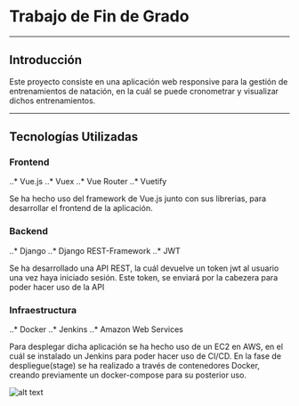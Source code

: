 # Trabajo de Fin de Grado
---
## Introducción
Este proyecto consiste en una aplicación web responsive para la gestión de entrenamientos de natación, en la cuál se puede cronometrar y visualizar dichos entrenamientos.
___
## Tecnologías Utilizadas

### Frontend
..* Vue.js
..* Vuex
..* Vue Router
..* Vuetify

Se ha hecho uso del framework de Vue.js junto con sus librerias, para desarrollar
el frontend de la aplicación.

### Backend
..* Django
..* Django REST-Framework
..* JWT

Se ha desarrollado una API REST, la cuál devuelve un token jwt al usuario una vez
haya iniciado sesión. Este token, se enviará por la cabezera para poder hacer uso 
de la API

### Infraestructura 
..* Docker
..* Jenkins
..* Amazon Web Services

Para desplegar dicha aplicación se ha hecho uso de un EC2 en AWS, en el cuál
se instalado un Jenkins para poder hacer uso de CI/CD. En la fase de despliegue(stage) se ha realizado a través de contenedores Docker, creando previamente un
docker-compose para su posterior uso.

![alt text](https://gyazo.com/59db325436004a464460240938c8c353)
